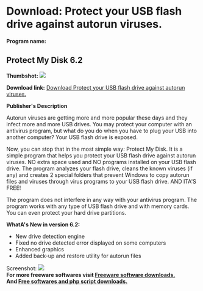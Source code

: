 # Download: Protect your USB flash drive against autorun viruses.

**Program name:**

## Protect My Disk 6.2

  
**Thumbshot:** ![](http://www.freewarefiles.com/screenshot/protectmydisk6_md.jpg)   
  
**Download link:** [Download Protect your USB flash drive against autorun viruses.](http://freesoftwares.boysofts.com/Protect-My-Disk_program_64866.html)  
  


**Publisher's Description**  
  


Autorun viruses are getting more and more popular these days and they infect more and more USB drives. You may protect your computer with an antivirus program, but what do you do when you have to plug your USB into another computer? Your USB flash drive is exposed. 

Now, you can stop that in the most simple way: Protect My Disk. It is a simple program that helps you protect your USB flash drive against autorun viruses. NO extra space used and NO programs installed on your USB flash drive. The program analyzes your flash drive, cleans the known viruses (if any) and creates 2 special folders that prevent Windows to copy autorun files and viruses through virus programs to your USB flash drive. AND ITA'S FREE! 

The program does not interfere in any way with your antivirus program. The program works with any type of USB flash drive and with memory cards. You can even protect your hard drive partitions.

**WhatA's New in version 6.2:**

  * New drive detection engine 
  * Fixed no drive detected error displayed on some computers 
  * Enhanced graphics 
  * Added back-up and restore utility for autorun files 

  
  
Screenshot: ![](http://www.freewarefiles.com/screenshot/protectmydisk6.jpg)   
**For more freeware softwares visit [Freeware software downloads.](http://freesoftwares.boysofts.com/)**   
**And [Free softwares and php script downloads.](http://www.boysofts.com/)**
